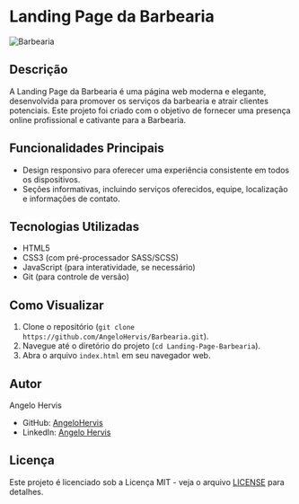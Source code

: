 # Landing Page da Barbearia

![Barbearia](img/barbearia.jpg)

## Descrição
A Landing Page da Barbearia é uma página web moderna e elegante, desenvolvida para promover os serviços da barbearia e atrair clientes potenciais. Este projeto foi criado com o objetivo de fornecer uma presença online profissional e cativante para a Barbearia.

## Funcionalidades Principais
- Design responsivo para oferecer uma experiência consistente em todos os dispositivos.
- Seções informativas, incluindo serviços oferecidos, equipe, localização e informações de contato.

## Tecnologias Utilizadas
- HTML5
- CSS3 (com pré-processador SASS/SCSS)
- JavaScript (para interatividade, se necessário)
- Git (para controle de versão)

## Como Visualizar
1. Clone o repositório (`git clone https://github.com/AngeloHervis/Barbearia.git`).
2. Navegue até o diretório do projeto (`cd Landing-Page-Barbearia`).
3. Abra o arquivo `index.html` em seu navegador web.

## Autor
Angelo Hervis
- GitHub: [AngeloHervis](https://github.com/AngeloHervis)
- LinkedIn: [Angelo Hervis](https://www.linkedin.com/in/angelo-hervis/)

## Licença
Este projeto é licenciado sob a Licença MIT - veja o arquivo [LICENSE](LICENSE) para detalhes.
